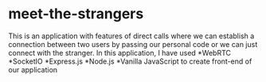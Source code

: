 # meet-the-strangers
This is an application with features of direct calls where we can establish a connection between two users by passing our personal code or we can just connect with the stranger.
In this application, I have used 
*WebRTC
*SocketIO
*Express.js
*Node.js
*Vanilla JavaScript to create front-end of our application
